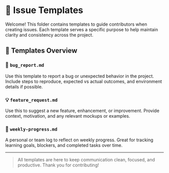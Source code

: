 # 📝 Issue Templates

Welcome! This folder contains templates to guide contributors when creating issues. Each template serves a specific purpose to help maintain clarity and consistency across the project.

## 📌 Templates Overview

### 🐛 `bug_report.md`
Use this template to report a bug or unexpected behavior in the project. Include steps to reproduce, expected vs actual outcomes, and environment details if possible.

### 💡 `feature_request.md`
Use this to suggest a new feature, enhancement, or improvement. Provide context, motivation, and any relevant mockups or examples.

### 📅 `weekly-progress.md`
A personal or team log to reflect on weekly progress. Great for tracking learning goals, blockers, and completed tasks over time.

---

> All templates are here to keep communication clean, focused, and productive.
Thank you for contributing!
